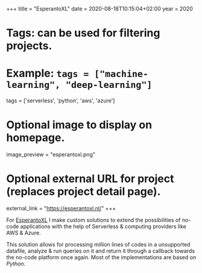 +++
title = "EsperantoXL"
date = 2020-08-18T10:15:04+02:00
year = 2020
# Tags: can be used for filtering projects.
# Example: `tags = ["machine-learning", "deep-learning"]`
tags = ['serverless', 'python', 'aws', 'azure']

# Optional image to display on homepage.
image_preview = "esperantoxl.png"

# Optional external URL for project (replaces project detail page).
external_link = "https://esperantoxl.nl/"
+++

For [EsperantoXL](https://esperantoxl.nl/) I make custom solutions to extend the possibilities of no-code applications with the help of Serverless & computing providers like AWS & Azure. 

This solution allows for processing million lines of codes in a unsupported datafile, analyze & run queries on it and return it through a callback towards the no-code platform once again. Most of the implementations are based on _Python_.
